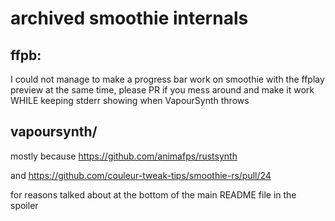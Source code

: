 # archived smoothie internals

## ffpb:

I could not manage to make a progress bar work on smoothie with the ffplay preview at the same time, please PR if you mess around and make it work WHILE keeping stderr showing when VapourSynth throws

## vapoursynth/

mostly because https://github.com/animafps/rustsynth

and https://github.com/couleur-tweak-tips/smoothie-rs/pull/24

for reasons talked about at the bottom of the main README file in the spoiler